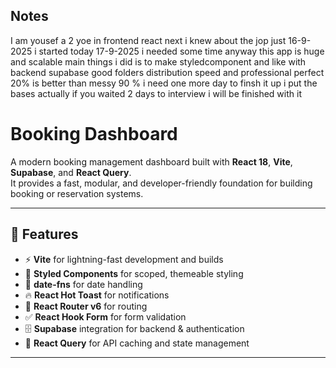 ## Notes

I am yousef a 2 yoe in frontend react next
i knew about the jop just 16-9-2025
i started today 17-9-2025
i needed some time
anyway
this app is huge and scalable
main things i did is to make styledcomponent
and like with backend supabase
good folders distribution
speed and professional
perfect 20% is better than messy 90 %
i need one more day to finsh it up
i put the bases
actually if you waited 2 days to interview i will be finished with it

# Booking Dashboard

A modern booking management dashboard built with **React 18**, **Vite**, **Supabase**, and **React Query**.  
It provides a fast, modular, and developer-friendly foundation for building booking or reservation systems.

---

## 🚀 Features

- ⚡️ **Vite** for lightning-fast development and builds
- 🎨 **Styled Components** for scoped, themeable styling
- 📅 **date-fns** for date handling
- 🔥 **React Hot Toast** for notifications
- 🔗 **React Router v6** for routing
- ✅ **React Hook Form** for form validation
- 🗄 **Supabase** integration for backend & authentication
- 📡 **React Query** for API caching and state management

---
